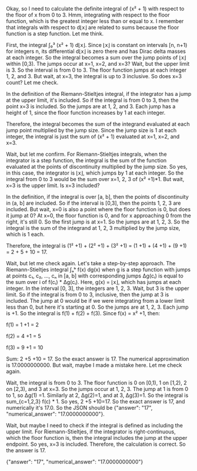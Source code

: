 <think>
Okay, so I need to calculate the definite integral of (x² + 1) with respect to the floor of x from 0 to 3. Hmm, integrating with respect to the floor function, which is the greatest integer less than or equal to x. I remember that integrals with respect to d⌊x⌋ are related to sums because the floor function is a step function. Let me think.

First, the integral ∫₀³ (x² + 1) d⌊x⌋. Since ⌊x⌋ is constant on intervals [n, n+1) for integers n, its differential d⌊x⌋ is zero there and has Dirac delta masses at each integer. So the integral becomes a sum over the jump points of ⌊x⌋ within [0,3). The jumps occur at x=1, x=2, and x=3? Wait, but the upper limit is 3. So the interval is from 0 to 3. The floor function jumps at each integer 1, 2, and 3. But wait, at x=3, the integral is up to 3 inclusive. So does x=3 count? Let me check.

In the definition of the Riemann-Stieltjes integral, if the integrator has a jump at the upper limit, it's included. So if the integral is from 0 to 3, then the point x=3 is included. So the jumps are at 1, 2, and 3. Each jump has a height of 1, since the floor function increases by 1 at each integer.

Therefore, the integral becomes the sum of the integrand evaluated at each jump point multiplied by the jump size. Since the jump size is 1 at each integer, the integral is just the sum of (x² + 1) evaluated at x=1, x=2, and x=3.

Wait, but let me confirm. For Riemann-Stieltjes integrals, when the integrator is a step function, the integral is the sum of the function evaluated at the points of discontinuity multiplied by the jump size. So yes, in this case, the integrator is ⌊x⌋, which jumps by 1 at each integer. So the integral from 0 to 3 would be the sum over x=1, 2, 3 of (x² +1)*1. But wait, x=3 is the upper limit. Is x=3 included?

In the definition, if the integral is over [a, b], then the points of discontinuity in (a, b] are included. So if the interval is [0,3], then the points 1, 2, 3 are included. But wait, x=0 is also a point where the floor function is 0, but does it jump at 0? At x=0, the floor function is 0, and for x approaching 0 from the right, it's still 0. So the first jump is at x=1. So the jumps are at 1, 2, 3. So the integral is the sum of the integrand at 1, 2, 3 multiplied by the jump size, which is 1 each.

Therefore, the integral is (1² +1) + (2² +1) + (3² +1) = (1 +1) + (4 +1) + (9 +1) = 2 + 5 + 10 = 17.

Wait, but let me check again. Let's take a step-by-step approach. The Riemann-Stieltjes integral ∫ₐᵇ f(x) dg(x) when g is a step function with jumps at points c₁, c₂, ..., cₙ in [a, b] with corresponding jumps Δg(cᵢ) is equal to the sum over i of f(cᵢ) * Δg(cᵢ). Here, g(x) = ⌊x⌋, which has jumps at each integer. In the interval [0, 3], the integers are 1, 2, 3. Wait, but 3 is the upper limit. So if the integral is from 0 to 3, inclusive, then the jump at 3 is included. The jump at 0 would be if we were integrating from a lower limit less than 0, but here it's starting at 0. So the jumps are at 1, 2, 3. Each jump is +1. So the integral is f(1) + f(2) + f(3). Since f(x) = x² +1, then:

f(1) = 1 +1 = 2

f(2) = 4 +1 = 5

f(3) = 9 +1 = 10

Sum: 2 +5 +10 = 17. So the exact answer is 17. The numerical approximation is 17.0000000000. But wait, maybe I made a mistake here. Let me check again.

Wait, the integral is from 0 to 3. The floor function is 0 on [0,1), 1 on [1,2), 2 on [2,3), and 3 at x=3. So the jumps occur at 1, 2, 3. The jump at 1 is from 0 to 1, so Δg(1) =1. Similarly at 2, Δg(2)=1, and at 3, Δg(3)=1. So the integral is sum_{c=1,2,3} f(c) * 1. So yes, 2 +5 +10=17. So the exact answer is 17, and numerically it's 17.0. So the JSON should be {"answer": "17", "numerical_answer": "17.0000000000"}.

Wait, but maybe I need to check if the integral is defined as including the upper limit. For Riemann-Stieltjes, if the integrator is right-continuous, which the floor function is, then the integral includes the jump at the upper endpoint. So yes, x=3 is included. Therefore, the calculation is correct. So the answer is 17.
</think>

{"answer": "17", "numerical_answer": "17.0000000000"}